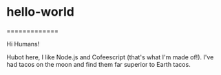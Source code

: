 # hello-world
=============

Hi Humans!

Hubot here, I like Node.js and Cofeescript (that's what I'm made of!).
I've had tacos on the moon and find them far superior to Earth tacos.
